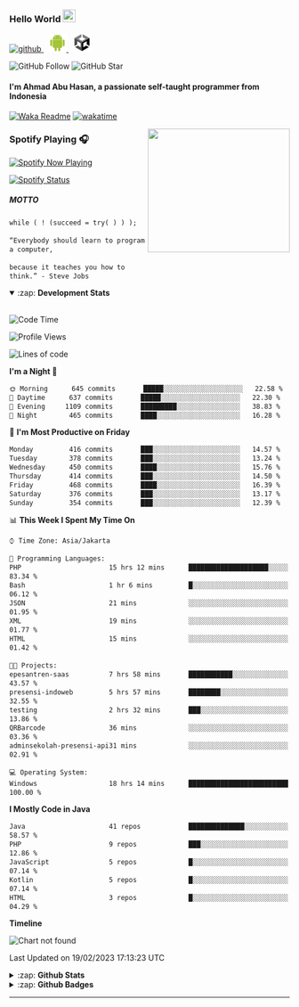 ### Hello World <img src="https://github.com/eby8zevin/eby8zevin/blob/main/assets/Hi.gif"  width="23" height="23">

<p align="left">
  <a href="https://github.com/eby8zevin" target="_blank">
    <img src="https://github.com/eby8zevin/eby8zevin/blob/main/assets/GitHub.png" alt="github" width="33" height="33"/>
  </a>
  &nbsp;
  <a href="https://github.com/eby8zevin/QRBarcode" target="_blank">
    <img src="https://raw.githubusercontent.com/devicons/devicon/master/icons/android/android-plain.svg" alt="android" width="33" height="33"/>
  </a>
  &nbsp;
  <a href="https://github.com/eby8zevin/unity-ARMarker" target="_blank">
    <img src="https://raw.githubusercontent.com/devicons/devicon/master/icons/unity/unity-original.svg" alt="unity" width="33" height="33"/>
  </a>
</p>

![GitHub Follow](https://img.shields.io/github/followers/eby8zevin.svg?style=social&label=Follow)
![GitHub Star](https://img.shields.io/github/stars/eby8zevin?affiliations=OWNER%2CCOLLABORATOR&style=social&label=Star)

#### I'm Ahmad Abu Hasan, a passionate self-taught programmer from Indonesia

[![Waka Readme](https://github.com/eby8zevin/eby8zevin/actions/workflows/anmol098.yml/badge.svg)](https://github.com/eby8zevin/eby8zevin/actions/workflows/anmol098.yml)
[![wakatime](https://wakatime.com/badge/user/bbcd646f-1daf-4865-a20e-46d4c803e6f8.svg)](https://wakatime.com/@bbcd646f-1daf-4865-a20e-46d4c803e6f8)

<img src="https://github.com/eby8zevin/eby8zevin/blob/main/assets/Octocat.png" width="255" height="222" align='right'>

### Spotify Playing 🎧

[<img src="https://spotify-now-playing-ahmadabuhasan.vercel.app/api/spotify-playing" alt="Spotify Now Playing" width="350" />](https://open.spotify.com/user/gr3y7pr12w9ol2dy2ccdb10e7)

[<img src="https://readme-spotify-status-ahmadabuhasan.vercel.app/api/run-spotify-status" alt="Spotify Status" width="350" />](https://open.spotify.com/user/gr3y7pr12w9ol2dy2ccdb10e7)

##### MOTTO

```
while ( ! (succeed = try( ) ) );

“Everybody should learn to program a computer,

because it teaches you how to think.” - Steve Jobs
```

<details open>
  <summary> :zap: <b>Development Stats</b> </summary>
<br/>

<!--START_SECTION:waka-->
![Code Time](http://img.shields.io/badge/Code%20Time-2%2C732%20hrs%201%20min-blue)

![Profile Views](http://img.shields.io/badge/Profile%20Views-46-blue)

![Lines of code](https://img.shields.io/badge/From%20Hello%20World%20I%27ve%20Written-369%20Thousand%20lines%20of%20code-blue)

**I'm a Night 🦉** 

```text
🌞 Morning      645 commits       █████░░░░░░░░░░░░░░░░░░░░   22.58 % 
🌆 Daytime      637 commits       █████░░░░░░░░░░░░░░░░░░░░   22.30 % 
🌃 Evening     1109 commits       █████████░░░░░░░░░░░░░░░░   38.83 % 
🌙 Night        465 commits       ████░░░░░░░░░░░░░░░░░░░░░   16.28 % 

```
📅 **I'm Most Productive on Friday** 

```text
Monday         416 commits       ███░░░░░░░░░░░░░░░░░░░░░░   14.57 % 
Tuesday        378 commits       ███░░░░░░░░░░░░░░░░░░░░░░   13.24 % 
Wednesday      450 commits       ████░░░░░░░░░░░░░░░░░░░░░   15.76 % 
Thursday       414 commits       ███░░░░░░░░░░░░░░░░░░░░░░   14.50 % 
Friday         468 commits       ████░░░░░░░░░░░░░░░░░░░░░   16.39 % 
Saturday       376 commits       ███░░░░░░░░░░░░░░░░░░░░░░   13.17 % 
Sunday         354 commits       ███░░░░░░░░░░░░░░░░░░░░░░   12.39 % 

```


📊 **This Week I Spent My Time On** 

```text
⌚︎ Time Zone: Asia/Jakarta

💬 Programming Languages: 
PHP                      15 hrs 12 mins      ████████████████████░░░░░   83.34 % 
Bash                     1 hr 6 mins         █░░░░░░░░░░░░░░░░░░░░░░░░   06.12 % 
JSON                     21 mins             ░░░░░░░░░░░░░░░░░░░░░░░░░   01.95 % 
XML                      19 mins             ░░░░░░░░░░░░░░░░░░░░░░░░░   01.77 % 
HTML                     15 mins             ░░░░░░░░░░░░░░░░░░░░░░░░░   01.42 % 

🐱‍💻 Projects: 
epesantren-saas          7 hrs 58 mins       ███████████░░░░░░░░░░░░░░   43.57 % 
presensi-indoweb         5 hrs 57 mins       ████████░░░░░░░░░░░░░░░░░   32.55 % 
testing                  2 hrs 32 mins       ███░░░░░░░░░░░░░░░░░░░░░░   13.86 % 
QRBarcode                36 mins             ░░░░░░░░░░░░░░░░░░░░░░░░░   03.36 % 
adminsekolah-presensi-api31 mins             ░░░░░░░░░░░░░░░░░░░░░░░░░   02.91 % 

💻 Operating System: 
Windows                  18 hrs 14 mins      █████████████████████████   100.00 % 

```

**I Mostly Code in Java** 

```text
Java                     41 repos            ██████████████░░░░░░░░░░░   58.57 % 
PHP                      9 repos             ███░░░░░░░░░░░░░░░░░░░░░░   12.86 % 
JavaScript               5 repos             █░░░░░░░░░░░░░░░░░░░░░░░░   07.14 % 
Kotlin                   5 repos             █░░░░░░░░░░░░░░░░░░░░░░░░   07.14 % 
HTML                     3 repos             █░░░░░░░░░░░░░░░░░░░░░░░░   04.29 % 

```


**Timeline**

![Chart not found](https://raw.githubusercontent.com/eby8zevin/eby8zevin/main/charts/bar_graph.png) 


 Last Updated on 19/02/2023 17:13:23 UTC
<!--END_SECTION:waka-->

</details>

<details>
  <summary> :zap: <b>Github Stats</b> </summary>
<p align="center">:heart:</p>
<p align="center"><a href="https://github.com/eby8zevin">
  <img src="https://github-readme-stats.vercel.app/api?username=eby8zevin&show_icons=true&theme=dark&line_height=20">
  <img src="https://github-readme-stats.vercel.app/api/top-langs/?username=eby8zevin&layout=compact&theme=dark">
</a></p>
<p align="center">
  <a href="https://github.com/eby8zevin">
    <img src="https://github-readme-streak-stats.herokuapp.com/?user=eby8zevin&theme=dark"/>
  </a>
</p>
</details>

<details>
  <summary> :zap: <b>Github Badges</b> </summary>
  <br>
  <a href='https://archiveprogram.github.com/'><img src='https://raw.githubusercontent.com/acervenky/animated-github-badges/master/assets/acbadge.gif' width='40' height='40'></a> 
  <a href='https://docs.github.com/en/developers'><img src='https://raw.githubusercontent.com/acervenky/animated-github-badges/master/assets/devbadge.gif' width='40' height='40'></a> 
  <a href='https://github.com/pricing'><img src='https://raw.githubusercontent.com/acervenky/animated-github-badges/master/assets/pro.gif' width='40' height='40'></a> 
  <a href='https://stars.github.com/'><img src='https://raw.githubusercontent.com/acervenky/animated-github-badges/master/assets/starbadge.gif' width='35' height='35'></a> 
  <a href='https://docs.github.com/en/github/supporting-the-open-source-community-with-github-sponsors'><img src='https://raw.githubusercontent.com/acervenky/animated-github-badges/master/assets/sponsorbadge.gif' width='35' height='35'></a>
</details>

---
